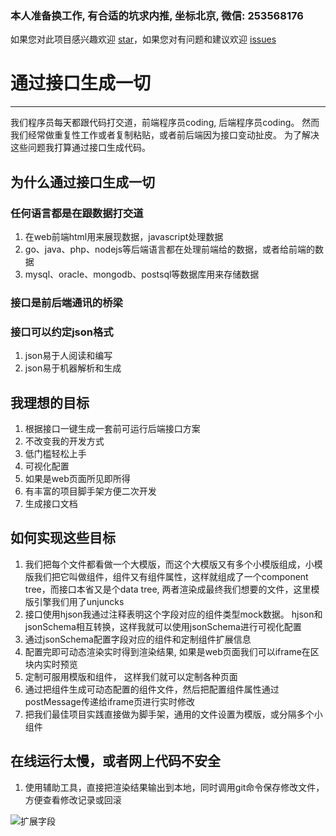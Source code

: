 ### 本人准备换工作, 有合适的坑求内推, 坐标北京, 微信: 253568176


如果您对此项目感兴趣欢迎 [star](https://github.com/genany/gen)，如果您对有问题和建议欢迎 [issues](https://github.com/genany/gen/issues/new)


# 通过接口生成一切


---

 我们程序员每天都跟代码打交道，前端程序员coding, 后端程序员coding。
 然而我们经常做重复性工作或者复制粘贴，或者前后端因为接口变动扯皮。
 为了解决这些问题我打算通过接口生成代码。

## 为什么通过接口生成一切
### 任何语言都是在跟数据打交道

1. 在web前端html用来展现数据，javascript处理数据
1. go、java、php、nodejs等后端语言都在处理前端给的数据，或者给前端的数据
1. mysql、oracle、mongodb、postsql等数据库用来存储数据

### 接口是前后端通讯的桥梁

### 接口可以约定json格式
1. json易于人阅读和编写
2. json易于机器解析和生成

## 我理想的目标
1. 根据接口一键生成一套前可运行后端接口方案
1. 不改变我的开发方式
1. 低门槛轻松上手
1. 可视化配置
1. 如果是web页面所见即所得
1. 有丰富的项目脚手架方便二次开发
1. 生成接口文档

## 如何实现这些目标

1. 我们把每个文件都看做一个大模版，而这个大模版又有多个小模版组成，小模版我们把它叫做组件，组件又有组件属性，这样就组成了一个component tree，而接口本省又是个data tree,  两者渲染成最终我们想要的文件，这里模版引擎我们用了unjuncks 
1. 接口使用hjson我通过注释表明这个字段对应的组件类型mock数据。
  hjson和jsonSchema相互转换，这样我就可以使用jsonSchema进行可视化配置
1. 通过jsonSchema配置字段对应的组件和定制组件扩展信息
1. 配置完即可动态渲染实时得到渲染结果, 如果是web页面我们可以iframe在区块内实时预览
1. 定制可服用模版和组件， 这样我们就可以定制各种页面
1. 通过把组件生成可动态配置的组件文件，然后把配置组件属性通过postMessage传递给iframe页进行实时修改
1. 把我们最佳项目实践直接做为脚手架，通用的文件设置为模版，或分隔多个小组件

## 在线运行太慢，或者网上代码不安全
1. 使用辅助工具，直接把渲染结果输出到本地，同时调用git命令保存修改文件，方便查看修改记录或回滚


![扩展字段](http://gen.sdemo.cn/gen.gif)
